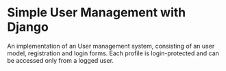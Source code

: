 # Simple User Management with Django

An implementation of an User management system, consisting of an user model, registration and login forms. Each profile is login-protected and can be accessed only from a logged user.
